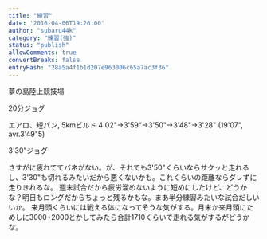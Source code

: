 ```yaml
---
title: "練習"
date: '2016-04-06T19:26:00'
author: "subaru44k"
category: "練習(強)"
status: "publish"
allowComments: true
convertBreaks: false
entryHash: "28a5a4f1b1d207e963006c65a7ac3f36"
---
```

夢の島陸上競技場

20分ジョグ

エアロ、短パン, 5kmビルド
4'02"→3'59"→3'50"→3'48"→3'28"
(19'07", avr.3'49"5)

3'30"ジョグ

さすがに疲れててバネがない。が、それでも3'50"くらいならサクッと走れるし、3'30"も切れるみたいだから悪くないかも。これくらいの距離ならダレずに走りきれるな。
週末試合だから疲労溜めないように短めにしたけど、どうかな？明日もロングだからちょっと残るかもな。まあ半分練習みたいな試合だしいいか。
来月頭くらいには戦える体になってそうな気がする。月末か来月頭にためしに3000+2000とかしてみたら合計1710くらいで走れる気がするがどうかな。
